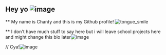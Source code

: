 ## Hey yo ![image](https://github.com/user-attachments/assets/b43430c8-2d70-41d7-b62f-132d0524359b)



** My name is Chanty and this is my Github profile! ![tongue_smile](https://github.com/user-attachments/assets/c92d3645-9365-4be6-aa29-25493e5c43bb)

** I don't have much stuff to say here but i will leave school projects here and might change this bio later![image](https://github.com/user-attachments/assets/75d05367-6f7b-440b-98bd-387180858960)


// Cya!![image](https://github.com/user-attachments/assets/3f6fd9f5-c7fc-4b77-a6d3-188d004e90a4)

